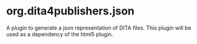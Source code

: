 org.dita4publishers.json
========================


A plugin to generate a json representation of DITA files. 
This plugin will be used as a dependency of the html5 plugin.

